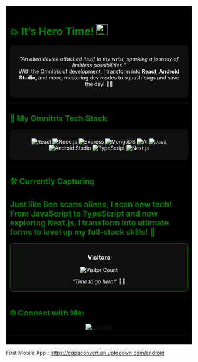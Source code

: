 <div style="background-color:black;color:green;padding:10px;">

# 💥 **It’s Hero Time!** <img src="https://play-lh.googleusercontent.com/muwussmDegC4eLwdN-pc1VeaBEbIsKkDflXaml1HzgvWFpRZhIE2x6XGe-Si4f1Krg" alt="Omnitrix Icon" width="30" />

<div align="center" style="background-color: #101010; color: white; padding: 15px; border-radius: 10px;">

  *"An alien device attached itself to my wrist, sparking a journey of limitless possibilities."*  
  With the Omnitrix of development, I transform into **React**, **Android Studio**, and more, mastering dev modes to squash bugs and save the day! 🦸‍♂️

</div>

---

## 🔧 **My Omnitrix Tech Stack**:

<div align="center" style="background-color: #101010; color: white; padding: 10px; border-radius: 10px;">

![React](https://img.shields.io/badge/React-61DAFB?style=flat&logo=react&logoColor=black&color=00b140) 
![Node.js](https://img.shields.io/badge/Node.js-339933?style=flat&logo=node.js&logoColor=white&color=00b140) 
![Express](https://img.shields.io/badge/Express-000000?style=flat&logo=express&logoColor=white&color=00b140)
![MongoDB](https://img.shields.io/badge/MongoDB-47A248?style=flat&logo=mongodb&logoColor=white&color=00b140) 
![AI](https://img.shields.io/badge/AI-Blue?style=flat&logo=ai&logoColor=white&color=00b140)
![Java](https://img.shields.io/badge/Java-007396?style=flat&logo=java&logoColor=white&color=00b140)
![Android Studio](https://img.shields.io/badge/Android%20Studio-3DDC84?style=flat&logo=android&logoColor=white&color=00b140)
![TypeScript](https://img.shields.io/badge/TypeScript-007ACC?style=flat&logo=typescript&logoColor=white&color=00b140)
![Next.js](https://img.shields.io/badge/Next.js-000000?style=flat&logo=next.js&logoColor=white&color=00b140)

</div>

---
## 🛠️ **Currently Capturing**  
**Just like Ben scans aliens, I scan new tech! From **JavaScript** to **TypeScript** and now exploring **Next.js**, I transform into ultimate forms to level up my full-stack skills! 🚀**  
---  


<div align="center" style="background-color: #101010; color: white; padding: 5px; border-radius: 10px; border:1px solid green;">

### **Visitors**  
![Visitor Count](https://profile-counter.glitch.me/YourGitHubUsername/count.svg)

*"Time to go hero!"* 🦸‍♂️  

</div>

---

## 🌐 **Connect with Me**:
<div align="center">

[![LinkedIn](https://img.shields.io/badge/LinkedIn-0077B5?style=flat&logo=linkedin&logoColor=white&color=00b140)](https://www.linkedin.com/in/skksharif) 

</div>

---

</div>

First Mobile App : https://cgpaconvert.en.uptodown.com/android
